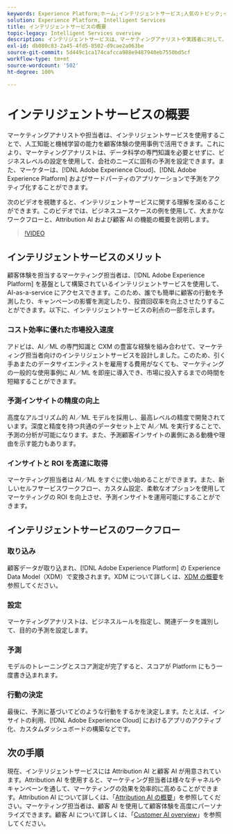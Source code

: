 ```yaml
---
keywords: Experience Platform;ホーム;インテリジェントサービス;人気のトピック;インテリジェントサービス;インテリジェントサービス
solution: Experience Platform, Intelligent Services
title: インテリジェントサービスの概要
topic-legacy: Intelligent Services overview
description: インテリジェントサービスは、マーケティングアナリストや実践者に対して、顧客体験の使用事例で人工知能と機械学習の機能を活用する機能を提供します。これにより、マーケティングアナリストは、データ科学の専門知識を必要とせずに、ビジネスレベルの設定を使用して、会社のニーズに固有の予測を設定できます。さらに、マーケターは、Adobe Experience Cloud、Adobe Experience Platform およびサードパーティアプリケーションで予測をアクティブ化できます。
exl-id: db080c83-2a45-4fd5-8502-d9cae2a063be
source-git-commit: 5d449c1ca174cafcca988e9487940eb7550bd5cf
workflow-type: tm+mt
source-wordcount: '502'
ht-degree: 100%

---
```


# インテリジェントサービスの概要

マーケティングアナリストや担当者は、インテリジェントサービスを使用することで、人工知能と機械学習の能力を顧客体験の使用事例で活用できます。これにより、マーケティングアナリストは、データ科学の専門知識を必要とせずに、ビジネスレベルの設定を使用して、会社のニーズに固有の予測を設定できます。また、マーケターは、[!DNL Adobe Experience Cloud]、[!DNL Adobe Experience Platform] およびサードパーティのアプリケーションで予測をアクティブ化することができます。

次のビデオを視聴すると、インテリジェントサービスに関する理解を深めることができます。このビデオでは、ビジネスユースケースの例を使用して、大まかなワークフローと、Attribution AI および顧客 AI の機能の概要を説明します。

>[!VIDEO](https://video.tv.adobe.com/v/32654?learn=on&quality=12)

## インテリジェントサービスのメリット

顧客体験を担当するマーケティング担当者は、[!DNL Adobe Experience Platform] を基盤として構築されているインテリジェントサービスを使用して、AI-as-a-service にアクセスできます。このため、誰でも簡単に顧客の行動を予測したり、キャンペーンの影響を測定したり、投資回収率を向上させたりすることができます。以下に、インテリジェントサービスの利点の一部を示します。

### コスト効率に優れた市場投入速度

アドビは、AI／ML の専門知識と CXM の豊富な経験を組み合わせて、マーケティング担当者向けのインテリジェントサービスを設計しました。このため、引く手あまたのデータサイエンティストを雇用する費用がなくても、マーケティングの一般的な使用事例に AI／ML を即座に導入でき、市場に投入するまでの時間を短縮することができます。

### 予測インサイトの精度の向上

高度なアルゴリズム的 AI／ML モデルを採用し、最高レベルの精度で開発されています。深度と精度を持つ共通のデータセット上で AI／ML を実行することで、予測の分析が可能になります。また、予測顧客インサイトの裏側にある動機や理由を示す能力もあります。

### インサイトと ROI を高速に取得

マーケティング担当者は AI／ML をすぐに使い始めることができます。また、新しいセルフサービスワークフロー、カスタム設定、柔軟なオプションを使用してマーケティングの ROI を向上させ、予測インサイトを運用可能にすることができます。

## インテリジェントサービスのワークフロー

### 取り込み

顧客データが取り込まれ、[!DNL Adobe Experience Platform] の Experience Data Model（XDM）で変換されます。XDM について詳しくは、[XDM の概要](../xdm/home.md)を参照してください。

### 設定

マーケティングアナリストは、ビジネスルールを指定し、関連データを識別して、目的の予測を設定します。

### 予測

モデルのトレーニングとスコア測定が完了すると、スコアが Platform にもう一度書き込まれます。

### 行動の決定

最後に、予測に基づいてどのような行動をするかを決定します。たとえば、インサイトの利用、[!DNL Adobe Experience Cloud] におけるアプリのアクティブ化、カスタムダッシュボードの構築などです。

## 次の手順

現在、インテリジェントサービスには Attribution AI と顧客 AI が用意されています。Attribution AI を使用すると、マーケティング担当者は様々なチャネルやキャンペーンを通して、マーケティングの効果を効率的に高めることができます。Attribution AI について詳しくは、「[Attribution AI の概要](./attribution-ai/overview.md)」を参照してください。マーケティング担当者は、顧客 AI を使用して顧客体験を高度にパーソナライズできます。顧客 AI について詳しくは、「[Customer AI overview](./customer-ai/overview.md)」を参照してください。
